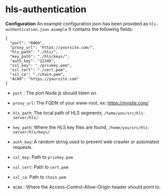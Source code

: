 # hls-authentication

**Configuration**
An example configuration json has been provided as `hls-authentication.json.example`
It contains the following fields:
```
{
  "port": "6060",
  "proxy_url": "https://yoursite.com/",
  "hls_path": "./hls/",
  "key_path": "./hls/keys/",
  "auth_key": "12345",
  "ssl_key": "./privkey.pem",
  "ssl_cert": "./cert.pem",
  "ssl_ca": "./chain.pem",
  "ACAO": "https://yoursite.com"
}
```
- `port` : The port Node.js should listen on.

- `proxy_url`: The FQDN of your www-root, ex: https://mysite.com/

- `hls_path`: The local path of HLS segments, `/home/you/src/hls-server/hls/`

- `key_path`: Where the HLS key files are found, `/home/you/src/hls-server/hls/keys/`

- `auth_key`: A random string used to prevent web crawler or automated requests.

- `ssl_key`: Path to `privkey.pem` 

- `ssl_cert`: Path to `cert.pem`

- `ssl_ca`: Path to `chain.pem`

- `ACAO` : Where the Access-Control-Allow-Origin header should point to.

